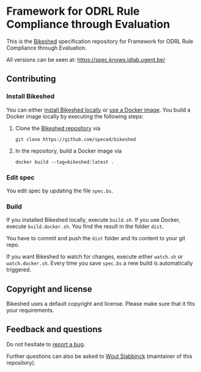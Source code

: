# Framework for ODRL Rule Compliance through Evaluation

This is the [Bikeshed](https://github.com/speced/bikeshed/) specification repository for Framework for ODRL Rule Compliance through Evaluation.

All versions can be seen at: https://spec.knows.idlab.ugent.be/

## Contributing

### Install Bikeshed

You can either [install Bikeshed locally](https://speced.github.io/bikeshed/#install-final) or 
[use a Docker image](https://speced.github.io/bikeshed/#install-docker).
You build a Docker image locally by executing the following steps:

1. Clone the [Bikeshed repository](https://github.com/speced/bikeshed) via

   ```shell
   git clone https://github.com/speced/bikeshed
   ```
   
2. In the repository, build a Docker image via

   ```shell
   docker build --tag=bikeshed:latest .
   ```

### Edit spec

You edit spec by updating the file `spec.bs`.

### Build

If you installed Bikeshed locally, execute `build.sh`.
If you use Docker, execute `build.docker.sh`.
You find the result in the folder `dist`.

You have to commit and push the `dist` folder and 
its content to your git repo.

If you want Bikeshed to watch for changes,
execute either `watch.sh` or `watch.docker.sh`. 
Every time you save `spec.bs` a new build is automatically triggered.

## Copyright and license

Bikeshed uses a default copyright and license.
Please make sure that it fits your requirements.

## Feedback and questions

Do not hesitate to [report a bug](https://github.com/SolidLabResearch/FORCE/issues).

Further questions can also be asked to [Wout Slabbinck](mailto:wout.slabbinck@ugent.be) (maintainer of this repository).